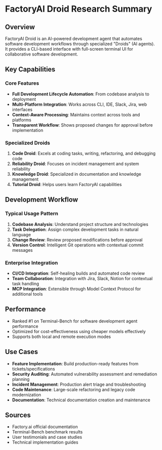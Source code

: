 # FactoryAI Droid Research Summary

## Overview
FactoryAI Droid is an AI-powered development agent that automates software development workflows through specialized "Droids" (AI agents). It provides a CLI-based interface with full-screen terminal UI for collaborative software development.

## Key Capabilities

### Core Features
- **Full Development Lifecycle Automation**: From codebase analysis to deployment
- **Multi-Platform Integration**: Works across CLI, IDE, Slack, Jira, web interfaces
- **Context-Aware Processing**: Maintains context across tools and platforms
- **Transparent Workflow**: Shows proposed changes for approval before implementation

### Specialized Droids
1. **Code Droid**: Excels at coding tasks, writing, refactoring, and debugging code
2. **Reliability Droid**: Focuses on incident management and system reliability
3. **Knowledge Droid**: Specialized in documentation and knowledge management
4. **Tutorial Droid**: Helps users learn FactoryAI capabilities

## Development Workflow

### Typical Usage Pattern
1. **Codebase Analysis**: Understand project structure and technologies
2. **Task Delegation**: Assign complex development tasks in natural language
3. **Change Review**: Review proposed modifications before approval
4. **Version Control**: Intelligent Git operations with contextual commit messages

### Enterprise Integration
- **CI/CD Integration**: Self-healing builds and automated code review
- **Team Collaboration**: Integration with Jira, Slack, Notion for contextual task handling
- **MCP Integration**: Extensible through Model Context Protocol for additional tools

## Performance
- Ranked #1 on Terminal-Bench for software development agent performance
- Optimized for cost-effectiveness using cheaper models effectively
- Supports both local and remote execution modes

## Use Cases
- **Feature Implementation**: Build production-ready features from tickets/specifications
- **Security Auditing**: Automated vulnerability assessment and remediation planning
- **Incident Management**: Production alert triage and troubleshooting
- **Code Maintenance**: Large-scale refactoring and legacy code modernization
- **Documentation**: Technical documentation creation and maintenance

## Sources
- Factory.ai official documentation
- Terminal-Bench benchmark results
- User testimonials and case studies
- Technical implementation guides
